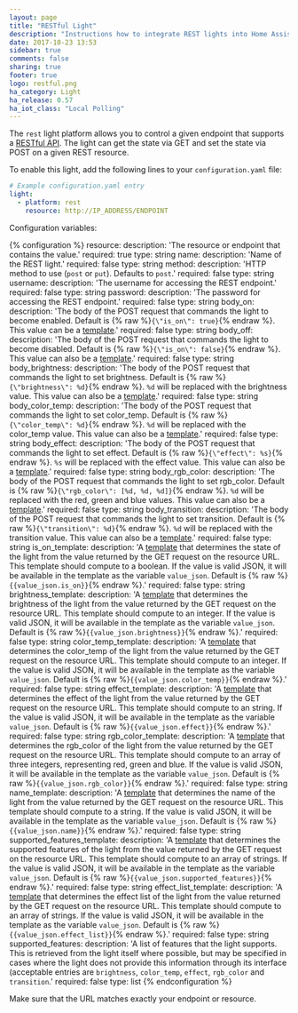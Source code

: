 ```yaml
---
layout: page
title: "RESTful Light"
description: "Instructions how to integrate REST lights into Home Assistant."
date: 2017-10-23 13:53
sidebar: true
comments: false
sharing: true
footer: true
logo: restful.png
ha_category: Light
ha_release: 0.57
ha_iot_class: "Local Polling"
---
```



The `rest` light platform allows you to control a given endpoint that supports a [RESTful API](https://en.wikipedia.org/wiki/Representational_state_transfer). The light can get the state via GET and set the state via POST on a given REST resource.

To enable this light, add the following lines to your `configuration.yaml` file:

```yaml
# Example configuration.yaml entry
light:
  - platform: rest
    resource: http://IP_ADDRESS/ENDPOINT
```

Configuration variables:

{% configuration %}
  resource:
    description: 'The resource or endpoint that contains the value.'
    required: true
    type: string
  name:
    description: 'Name of the REST light.'
    required: false
    type: string
  method:
    description: 'HTTP method to use (`post` or `put`). Defaults to `post`.'
    required: false
    type: string
  username:
    description: 'The username for accessing the REST endpoint.'
    required: false
    type: string
  password:
    description: 'The password for accessing the REST endpoint.'
    required: false
    type: string
  body_on:
    description: 'The body of the POST request that commands the light to become enabled. Default is {% raw %}`{\"is_on\": true}`{% endraw %}. This value can be a [template](/topics/templating/).'
    required: false
    type: string
  body_off:
    description: 'The body of the POST request that commands the light to become disabled. Default is {% raw %}`{\"is_on\": false}`{% endraw %}. This value can also be a [template](/topics/templating/).'
    required: false
    type: string
  body_brightness:
    description: 'The body of the POST request that commands the light to set brightness. Default is {% raw %}`{\"brightness\": %d}`{% endraw %}. `%d` will be replaced with the brightness value. This value can also be a [template](/topics/templating/).'
    required: false
    type: string
  body_color_temp:
    description: 'The body of the POST request that commands the light to set color_temp. Default is {% raw %}`{\"color_temp\": %d}`{% endraw %}. `%d` will be replaced with the color_temp value. This value can also be a [template](/topics/templating/).'
    required: false
    type: string
  body_effect:
    description: 'The body of the POST request that commands the light to set effect. Default is {% raw %}`{\"effect\": %s}`{% endraw %}. `%s` will be replaced with the effect value. This value can also be a [template](/topics/templating/).'
    required: false
    type: string
  body_rgb_color:
    description: 'The body of the POST request that commands the light to set rgb_color. Default is {% raw %}`{\"rgb_color\": [%d, %d, %d]}`{% endraw %}. `%d` will be replaced with the red, green and blue values. This value can also be a [template](/topics/templating/).'
    required: false
    type: string
  body_transition:
    description: 'The body of the POST request that commands the light to set transition. Default is {% raw %}`{\"transition\": %d}`{% endraw %}. `%d` will be replaced with the transition value. This value can also be a [template](/topics/templating/).'
    required: false
    type: string
  is_on_template:
    description: 'A [template](/docs/configuration/templating/#processing-incoming-data) that determines the state of the light from the value returned by the GET
     request on the resource URL. This template should compute to a boolean. If the value is valid JSON, it will be available in the template as the variable `value_json`. Default is {% raw %}`{{value_json.is_on}}`{% endraw %}.'
    required: false
    type: string
  brightness_template:
    description: 'A [template](/docs/configuration/templating/#processing-incoming-data) that determines the brightness of the light from the value returned by the GET request on the resource URL. This template should compute to an integer. If the value is valid JSON, it will be available in the template as the variable `value_json`. Default is {% raw %}`{{value_json.brightness}}`{% endraw %}.'
    required: false
    type: string
  color_temp_template:
    description: 'A [template](/docs/configuration/templating/#processing-incoming-data) that determines the color_temp of the light from the value returned by the GET request on the resource URL. This template should compute to an integer. If the value is valid JSON, it will be available in the template as the variable `value_json`. Default is {% raw %}`{{value_json.color_temp}}`{% endraw %}.'
    required: false
    type: string
  effect_template:
    description: 'A [template](/docs/configuration/templating/#processing-incoming-data) that determines the effect of the light from the value returned by the GET request on the resource URL. This template should compute to an string. If the value is valid JSON, it will be available in the template as the variable `value_json`. Default is {% raw %}`{{value_json.effect}}`{% endraw %}.'
    required: false
    type: string
  rgb_color_template:
    description: 'A [template](/docs/configuration/templating/#processing-incoming-data) that determines the rgb_color of the light from the value returned by the GET request on the resource URL. This template should compute to an array of three integers, representing red, green and blue. If the value is valid JSON, it will be available in the template as the variable `value_json`. Default is {% raw %}`{{value_json.rgb_color}}`{% endraw %}.'
    required: false
    type: string
  name_template:
    description: 'A [template](/docs/configuration/templating/#processing-incoming-data) that determines the name of the light from the value returned by the GET request on the resource URL. This template should compute to a string. If the value is valid JSON, it will be available in the template as the variable `value_json`. Default is {% raw %}`{{value_json.name}}`{% endraw %}.'
    required: false
    type: string
  supported_features_template:
    description: 'A [template](/docs/configuration/templating/#processing-incoming-data) that determines the supported features of the light from the value returned by the GET request on the resource URL. This template should compute to an array of strings. If the value is valid JSON, it will be available in the template as the variable `value_json`. Default is {% raw %}`{{value_json.supported_features}}`{% endraw %}.'
    required: false
    type: string
  effect_list_template:
    description: 'A [template](/docs/configuration/templating/#processing-incoming-data) that determines the effect list of the light from the value returned by the GET request on the resource URL. This template should compute to an array of strings. If the value is valid JSON, it will be available in the template as the variable `value_json`. Default is {% raw %}`{{value_json.effect_list}}`{% endraw %}.'
    required: false
    type: string
  supported_features:
    description: 'A list of features that the light supports. This is retrieved from the light itself where possible, but may be specified in cases where the light does not provide this information through its interface (acceptable entries are `brightness`, `color_temp`, `effect`, `rgb_color` and `transition`.'
    required: false
    type: list
{% endconfiguration %}

<p class='note warning'>
Make sure that the URL matches exactly your endpoint or resource.
</p>
